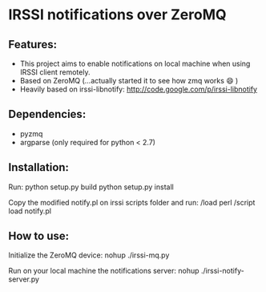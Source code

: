 IRSSI notifications over ZeroMQ
===============================

Features:
---------

* This project aims to enable notifications on local machine when using IRSSI client remotely.
* Based on ZeroMQ (...actually started it to see how zmq works :smile: )
* Heavily based on irssi-libnotify: http://code.google.com/p/irssi-libnotify

Dependencies:
-------------
* pyzmq 
* argparse (only required for python < 2.7)

Installation:
-------------
Run:
    python setup.py build
    python setup.py install

Copy the modified notify.pl on irssi scripts folder and run:
    /load perl
    /script load notify.pl

How to use:
-----------
Initialize the ZeroMQ device:
    nohup ./irssi-mq.py

Run on your local machine the notifications server:
    nohup ./irssi-notify-server.py
